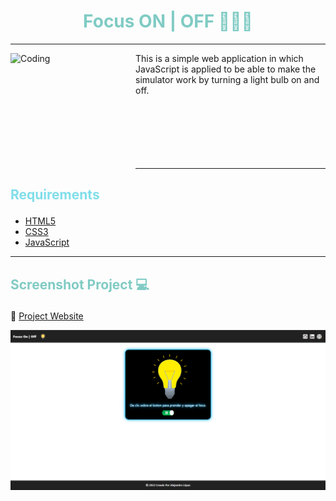 # <h1 align="center" style="color: #80cbc4;"> Focus ON | OFF 👨🏻‍💻 </h1> <hr>  

<img align="left" alt="Coding" width="200" height="200" src="https://assets.sutori.com/user-uploads/image/c29fba94-394d-40ea-8749-da4041a3663c/ca3d78e89753edcc111f6285581cb660.gif">

This is a simple web application in which JavaScript is applied to be able to make the simulator work by turning a light bulb on and off.
 <br><br><br><br><br><br><br> <hr>  

## <p align="left" style="color: #80deea;"> Requirements </p>

- [HTML5](https://developer.mozilla.org/es/docs/Web/HTML) 
- [CSS3](https://developer.mozilla.org/es/docs/Web/CSS)
- [JavaScript](https://developer.mozilla.org/es/docs/Web/JavaScript)

<hr>  

## <p align="left" style="color: #80cbc4;"> Screenshot Project 💻 </p>

🔶 [Project Website](https://alejandro-190107.github.io/Light-Bulb/)

![Screenshot](assets/img/Screenshot.png)
